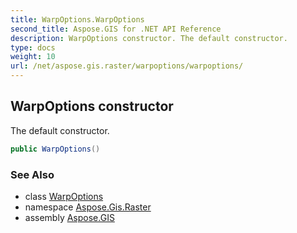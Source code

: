 ```yaml
---
title: WarpOptions.WarpOptions
second_title: Aspose.GIS for .NET API Reference
description: WarpOptions constructor. The default constructor.
type: docs
weight: 10
url: /net/aspose.gis.raster/warpoptions/warpoptions/
---
```

## WarpOptions constructor

The default constructor.

```csharp
public WarpOptions()
```

### See Also

* class [WarpOptions](../)
* namespace [Aspose.Gis.Raster](../../warpoptions/)
* assembly [Aspose.GIS](../../../)


